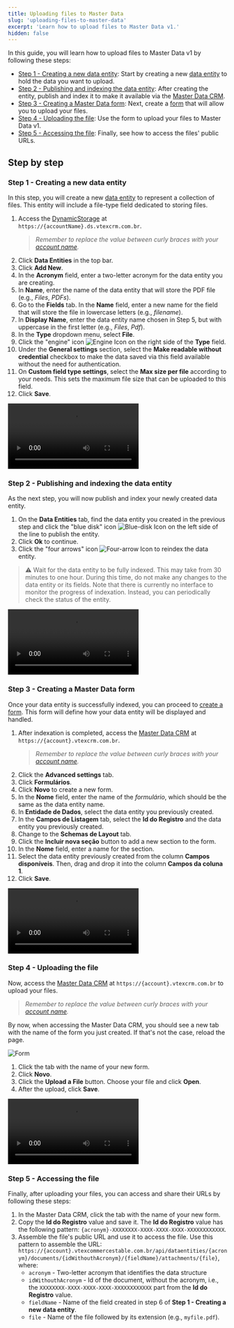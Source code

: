 ```yaml
---
title: Uploading files to Master Data
slug: 'uploading-files-to-master-data'
excerpt: 'Learn how to upload files to Master Data v1.'
hidden: false
---
```


In this guide, you will learn how to upload files to Master Data v1 by following these steps:

- [Step 1 - Creating a new data entity](#step-1---creating-a-new-data-entity): Start by creating a new [data entity](https://help.vtex.com/en/tutorial/creating-data-entity--tutorials_1265) to hold the data you want to upload.
- [Step 2 - Publishing and indexing the data entity](#step-2---publishing-and-indexing-the-data-entity): After creating the entity, publish and index it to make it available via the [Master Data CRM](https://help.vtex.com/en/tutorial/how-can-i-create-a-field-in-master-data--frequentlyAskedQuestions_1829#crm).
- [Step 3 - Creating a Master Data form](#step-3---creating-a-master-data-form): Next, create a [form](https://help.vtex.com/en/tutorial/creating-form-in-master-data--tutorials_1047) that will allow you to upload your files.
- [Step 4 - Uploading the file](#step-4---uploading-the-file): Use the form to upload your files to Master Data v1.
- [Step 5 - Accessing the file](#step-5---accessing-the-file): Finally, see how to access the files' public URLs.

## Step by step

### Step 1 - Creating a new data entity

In this step, you will create a new [data entity](https://help.vtex.com/en/tutorial/creating-data-entity--tutorials_1265) to represent a collection of files. This entity will include a file-type field dedicated to storing files.

1. Access the [DynamicStorage](https://help.vtex.com/en/tutorial/how-can-i-create-a-field-in-master-data--frequentlyAskedQuestions_1829#dynamic-storage) at `https://{accountName}.ds.vtexcrm.com.br`.
   > _Remember to replace the value between curly braces with your [account name](https://help.vtex.com/tutorial/what-is-an-account-name--i0mIGLcg3QyEy8OCicEoC)._
2. Click **Data Entities** in the top bar.
3. Click **Add New**.
4. In the **Acronym** field, enter a two-letter acronym for the data entity you are creating.
5. In **Name**, enter the name of the data entity that will store the PDF file (e.g., _Files_, _PDFs_).
6. Go to the **Fields** tab. In the **Name** field, enter a new name for the field that will store the file in lowercase letters (e.g., _filename_).
7. In **Display Name**, enter the data entity name chosen in Step 5, but with uppercase in the first letter (e.g., _Files_, _Pdf_).
8. In the **Type** dropdown menu, select **File**.
9. Click the "engine" icon <img src="https://raw.githubusercontent.com/vtexdocs/dev-portal-content/main/docs/guides/Master-Data/v1-guides/engine-icon.png" alt="Engine Icon"/> on the right side of the **Type** field.
10. Under the **General settings** section, select the **Make readable without credential** checkbox to make the data saved via this field available without the need for authentication.
11. On **Custom field type settings**, select the **Max size per file** according to your needs. This sets the maximum file size that can be uploaded to this field.
12. Click **Save**.

<video src="https://raw.githubusercontent.com/vtexdocs/dev-portal-content/main/docs/guides/Master-Data/v1-guides/creating-a-new-data-entity.mp4" controls autoplay></video>

### Step 2 - Publishing and indexing the data entity

As the next step, you will now publish and index your newly created data entity.

1. On the **Data Entities** tab, find the data entity you created in the previous step and click the "blue disk" icon <img alt="Blue-disk Icon" src="https://raw.githubusercontent.com/vtexdocs/dev-portal-content/main/docs/guides/Master-Data/v1-guides/save-icon.png" alt="Save Icon"/> on the left side of the line to publish the entity.
2. Click **Ok** to continue.
3. Click the "four arrows" icon <img alt="Four-arrow Icon" src="https://raw.githubusercontent.com/vtexdocs/dev-portal-content/main/docs/guides/Master-Data/v1-guides/arrows-icon.png"/> to reindex the data entity.

> ⚠️ Wait for the data entity to be fully indexed. This may take from 30 minutes to one hour. During this time, do not make any changes to the data entity or its fields. Note that there is currently no interface to monitor the progress of indexation. Instead, you can periodically check the status of the entity.

<video src="https://raw.githubusercontent.com/vtexdocs/dev-portal-content/main/docs/guides/Master-Data/v1-guides/publishing-and-indexing.mp4" controls autoplay></video>

### Step 3 - Creating a Master Data form

Once your data entity is successfully indexed, you can proceed to [create a form](https://help.vtex.com/en/tutorial/creating-form-in-master-data--tutorials_1047). This form will define how your data entity will be displayed and handled.

1. After indexation is completed, access the [Master Data CRM](https://help.vtex.com/en/tutorial/how-can-i-create-a-field-in-master-data--frequentlyAskedQuestions_1829#crm) at `https://{account}.vtexcrm.com.br`.
   > _Remember to replace the value between curly braces with your [account name](https://help.vtex.com/tutorial/what-is-an-account-name--i0mIGLcg3QyEy8OCicEoC)._
2. Click the **Advanced settings** tab.
3. Click **Formulários**.
4. Click **Novo** to create a new form.
5. In the **Nome** field, enter the name of the _formulário_, which should be the same as the data entity name.
6. In **Entidade de Dados**, select the data entity you previously created.
7. In the **Campos de Listagem** tab, select the **Id do Registro** and the data entity you previously created.
8. Change to the **Schemas de Layout** tab.
9. Click the **Incluir nova seção** button to add a new section to the form.
10. In the **Nome** field, enter a name for the section.
11. Select the data entity previously created from the column **Campos disponíveis**. Then, drag and drop it into the column **Campos da coluna 1**.
12. Click **Save**.

<video src="https://raw.githubusercontent.com/vtexdocs/dev-portal-content/main/docs/guides/Master-Data/v1-guides/creating-a-master-data-form.mp4" controls autoplay></video>

### Step 4 - Uploading the file

Now, access the [Master Data CRM](https://help.vtex.com/en/tutorial/how-can-i-create-a-field-in-master-data--frequentlyAskedQuestions_1829#crm) at `https://{account}.vtexcrm.com.br` to upload your files.
   > _Remember to replace the value between curly braces with your [account name](https://help.vtex.com/tutorial/what-is-an-account-name--i0mIGLcg3QyEy8OCicEoC)._

By now, when accessing the Master Data CRM, you should see a new tab with the name of the form you just created. If that's not the case, reload the page.

![Form](https://raw.githubusercontent.com/vtexdocs/dev-portal-content/main/docs/guides/Master-Data/v1-guides/form.png)

1. Click the tab with the name of your new form.
2. Click **Novo**.
3. Click the **Upload a File** button. Choose your file and click **Open**.
4. After the upload, click **Save**.

<video src="https://raw.githubusercontent.com/vtexdocs/dev-portal-content/main/docs/guides/Master-Data/v1-guides/uploading-a-file.mp4" controls autoplay></video>

### Step 5 - Accessing the file

Finally, after uploading your files, you can access and share their URLs by following these steps:

1. In the Master Data CRM, click the tab with the name of your new form.
2. Copy the **Id do Registro** value and save it. The **Id do Registro** value has the following pattern: `{acronym}-XXXXXXXX-XXXX-XXXX-XXXX-XXXXXXXXXXXX`.
3. Assemble the file's public URL and use it to access the file. Use this pattern to assemble the URL: `https://{account}.vtexcommercestable.com.br/api/dataentities/{acronym}/documents/{idWithouthAcronym}/{fieldName}/attachments/{file}`, where:
    - `acronym` - Two-letter acronym that identifies the data structure
    - `idWithouthAcronym` - Id of the document, without the acronym, i.e., the `XXXXXXXX-XXXX-XXXX-XXXX-XXXXXXXXXXXX` part from the **Id do Registro** value.
    - `fieldName` - Name of the field created in step 6 of **Step 1 - Creating a new data entity**.
    - `file` - Name of the file followed by its extension (e.g., `myfile.pdf`).
